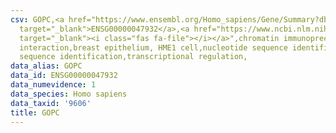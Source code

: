 ```yaml
---
csv: GOPC,<a href="https://www.ensembl.org/Homo_sapiens/Gene/Summary?db=core;g=ENSG00000047932"
  target="_blank">ENSG00000047932</a>,<a href="https://www.ncbi.nlm.nih.gov/pubmed/22863008"
  target="_blank"><i class="fas fa-file"></i></a>",chromatin immunoprecipitation assay,direct
  interaction,breast epithelium, HME1 cell,nucleotide sequence identification,nucleotide
  sequence identification,transcriptional regulation,
data_alias: GOPC
data_id: ENSG00000047932
data_numevidence: 1
data_species: Homo sapiens
data_taxid: '9606'
title: GOPC
---
```

